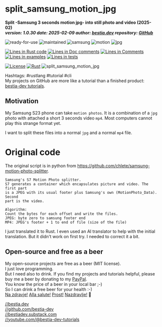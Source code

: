 <!-- markdownlint-disable MD041 -->
[//]: # (auto_md_to_doc_comments segment start A)

# split_samsung_motion_jpg

[//]: # (auto_cargo_toml_to_md start)

**Split -Samsung 3 seconds motion jpg- into still photo and video (2025-02)**  
***version: 1.0.30 date: 2025-02-09 author: [bestia.dev](https://bestia.dev) repository: [GitHub](https://github.com/bestia-dev/split_samsung_motion_jpg)***

 ![ready-for-use](https://img.shields.io/badge/ready_for_use-green)
 ![maintained](https://img.shields.io/badge/maintained-green)
 ![samsung](https://img.shields.io/badge/samsung-orange)
 ![motion](https://img.shields.io/badge/motion-orange)
 ![jpg](https://img.shields.io/badge/jpg-orange)

[//]: # (auto_cargo_toml_to_md end)

[//]: # (auto_lines_of_code start)
[![Lines in Rust code](https://img.shields.io/badge/Lines_in_Rust-129-green.svg)](https://github.com/bestia-dev/split_samsung_motion_jpg/)
[![Lines in Doc comments](https://img.shields.io/badge/Lines_in_Doc_comments-8-blue.svg)](https://github.com/bestia-dev/split_samsung_motion_jpg/)
[![Lines in Comments](https://img.shields.io/badge/Lines_in_comments-20-purple.svg)](https://github.com/bestia-dev/split_samsung_motion_jpg/)
[![Lines in examples](https://img.shields.io/badge/Lines_in_examples-0-yellow.svg)](https://github.com/bestia-dev/split_samsung_motion_jpg/)
[![Lines in tests](https://img.shields.io/badge/Lines_in_tests-0-orange.svg)](https://github.com/bestia-dev/split_samsung_motion_jpg/)

[//]: # (auto_lines_of_code end)

  [![License](https://img.shields.io/badge/license-MIT-blue.svg)](https://github.com/bestia-dev/split_samsung_motion_jpg/blob/main/LICENSE)
  [![Rust](https://github.com/bestia-dev/split_samsung_motion_jpg/workflows/rust_fmt_auto_build_test/badge.svg)](https://github.com/bestia-dev/split_samsung_motion_jpg/)
 ![split_samsung_motion_jpg](https://bestia.dev/webpage_hit_counter/get_svg_image/1649120701.svg)

Hashtags: #rustlang #tutorial #cli  
My projects on GitHub are more like a tutorial than a finished product: [bestia-dev tutorials](https://github.com/bestia-dev/tutorials_rust_wasm).

## Motivation

My Samsung S23 phone can take `motion photos`. It is a combination of a `jpg` photo with attached a short 3 seconds video `mp4`. Most computers cannot play this strange format yet.

I want to split these files into a normal `jpg` and a normal `mp4` file.

# Original code

The original script is in python from <https://github.com/chlete/samsung-motion-photo-splitter>.

```original
Samsung's S7 Motion Photo splitter.
S7 generates a container which encapsulates picture and video. The first part
is a JPEG with its usual footer plus Samsung's own (MotionPhoto_Data). Second
part is the video.

Algorithm:
Count the bytes for each offset and write the files.
JPEG: byte zero to samsung footer end
MP4: JPEG's footer + 1 to end of file (size of the file)
```

I just translated it to Rust. I even used an AI translator to help with the initial translation. But it didn't work on first try. I needed to correct it a bit.

## Open-source and free as a beer

My open-source projects are free as a beer (MIT license).  
I just love programming.  
But I need also to drink. If you find my projects and tutorials helpful, please buy me a beer by donating to my [PayPal](https://paypal.me/LucianoBestia).  
You know the price of a beer in your local bar ;-)  
So I can drink a free beer for your health :-)  
[Na zdravje!](https://translate.google.com/?hl=en&sl=sl&tl=en&text=Na%20zdravje&op=translate) [Alla salute!](https://dictionary.cambridge.org/dictionary/italian-english/alla-salute) [Prost!](https://dictionary.cambridge.org/dictionary/german-english/prost) [Nazdravlje!](https://matadornetwork.com/nights/how-to-say-cheers-in-50-languages/) 🍻

[//bestia.dev](https://bestia.dev)  
[//github.com/bestia-dev](https://github.com/bestia-dev)  
[//bestiadev.substack.com](https://bestiadev.substack.com)  
[//youtube.com/@bestia-dev-tutorials](https://youtube.com/@bestia-dev-tutorials)  

[//]: # (auto_md_to_doc_comments segment end A)
